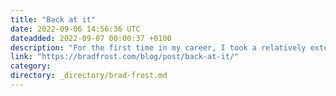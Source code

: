 ```yaml
---
title: "Back at it"
date: 2022-09-06 14:56:36 UTC
dateadded: 2022-09-07 00:00:37 +0100
description: "For the first time in my career, I took a relatively extended break from work. I’m just now returning after 6 weeks of being away, so I wanted to share some reflections from my time off. Here’s what I said […]"
link: "https://bradfrost.com/blog/post/back-at-it/"
category:
directory: _directory/brad-frost.md
---
```

